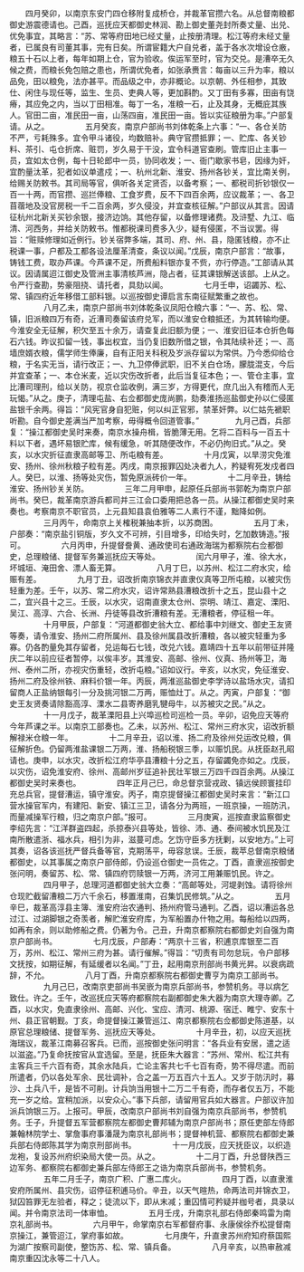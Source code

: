 <!-- { "loadSidebar": true } -->
　　四月癸卯，以南京东安门四仓移附复成桥仓，并裁革官攒六名。从总督南粮都御史游震德请也。己酉，巡抚应天都御史林润、勘上御史董尧封所奏丈量、出兑、优免事宜，其略言：“苏、常等府田地已经丈量，止按册清理。松江等府未经丈量者，已属良有司董其事，完有日矣。所谓宦籍大户自兑者，盖于各水次增设仓廒，粮五十石以上者，每年如期上仓，官为验收。俟运军至时，官为交兑。是漕卒无久候之费，而粮长免包赔之患也，所谓优免者，如张承赉言：每亩以三升为率，粮以品免，田以粮免，法亦甚平。而品级之中，亦非概论。以京朝、外任相参，其致仕、闲住与现任等，监生、生员、吏典人等，更加斟酌。又丁田有多寡，田亩有饶瘠，其应免之内，当以丁田相准。每丁一名，准粮一石，止及其身，无概庇其族人。官田二亩，准民田一亩，山荡四亩，准民田一亩。皆以实征粮册为率。”户部复请。从之。
　　
　　五月癸亥，南京户部尚书刘体乾条上六事：“一、各仓关防不严，亏耗殊多。宜令甲斗诸役，均数赔补。典守官攒抵罪；一、贮库、各关钞料、茶引、屯仓折席、赃罚，岁久易于干没，宜令科道官查刷。管库旧止主事一员，宜如太仓例，每十日轮郎中一员，协同收发；一、衙门歇家书皂，因缘为奸，宜酌量汰革，犯者如议单遣戍；一、杭州北新、淮安、扬州各钞关，宜比南关例，给赐关防敕书。其司局等官，俱听各关定贤否，以备考察；一、都税司折钞银仅一百一十两，而官攒、巡拦俸粮、工食岁费，反不下四百余两，应议裁革；一、各卫苜蓿地及没官房税一千二百余两，岁久侵没，并宜查核征解。”户部议从其言。因请征杭州北新关买钞余银，接济边饷。其他存留，以备修理诸费。及浒墅、九江、临清、河西务，并给关防敕书。惟都税课司费多入少，疑有侵匿，不当议罢。得旨：“赃赎修理如近例行。钞关宿弊多端，其司、府、州、县，隐匿钱粮，亦不止税课一事，户都及工都各设法厘革清查，条议以闻。”戊辰，南京户部言：“故事，铸钱工费，取办芦课。今芦课不足，所费船料银亦复不赀，亦行停造。”工部请从其议。因请属迢江御史及管洲主事清核芦洲，隐占者，征其课银解送该部。上从之。令严行查勘，势豪阻挠、请托者，具劾以闻。
　　
　　七月壬申，诏蠲苏、松、常、镇四府近年移借工部料银。以巡按御史谭启言东南征赋繁重之故也。
　　
　　八月乙未，南京户部尚书刘体乾条议凤阳仓粮六事：“一、苏、松、常、镇，旧派粮四万有奇，近漕司奏留该府兑军，而以淮安仓粮抵还，为其转输均便。今淮安全无征解，积欠至五十余万，请查复此旧额为便；一、淮安旧征本仓折色每石六钱。昨议扣留一钱，事出权宜，当仍复旧数所借之银，令其陆续补还；一、高墙庶婿衣粮，儒学师生俸廉，自有正阳关科税及岁派存留以为常供。乃今悉仰给仓粮，于名实无当，请行改正；一、九卫停俸武职，旧不关白仓场，朦胧混支，今后并宜查革；一、本仓米麦，近以灾伤改折者，此后当复征本色；一、管仓主事，宜比漕司理刑，给以关防，视京仓监收例，满三岁，方得更代，庶几出入有稽而人无玩愒。”从之。庚子，清理屯盐、右佥都御史庞尚鹏，劾奏淮扬巡盐御史孙以仁侵匿盐银千余两。得旨：“风宪官身自犯赃，何以纠正官邪，禁革奸弊。以仁姑先褫职听勘。自今御史差满当严加考察，毋得概令回道管事。”
　　
　　九月己酉，兵部复：“操江都御史吴时来奏，南京水操舟楫，皆脆薄无用。乞将二百料与一百五十料以下者，遇坏易银贮库，候有缓急，听其随便改作，不必仍拘旧式。”从之。癸亥，以水灾折征直隶高邮等卫、所屯粮有差。
　　
　　十月戊寅，以旱涝灾免淮安、扬州、徐州秋粮子粒有差。丙戌，南京报罪囚处决者九人，矜疑宥死发戍者四人。癸巳，以淮、扬等处灾伤，暂免原派砖价一年。
　　
　　十二月辛丑，铸给淮安、扬州钞关关防。
　　
　　三年二月甲申，起原任兵部尚书郭乾为南京户部尚书。癸巳，裁革南京游兵都司并三江会口委用把总各一员。从操江都御史吴时来奏也。考察南京不职官员，上元县知县袁伯雅等二人素行不谨，黜降如例。
　　
　　三月丙午，命南京上关榷税兼抽本折，以苏商困。
　　
　　五月丁未，户部奏：“南京盐引铜版，岁久文不可辨，引目增多，印给失时，乞加数铸造。”报可。
　　
　　六月丙申，升提督誊黄、通政使司右通政海瑞为都察院右佥都御史，总理粮储、提督军务兼巡抚应天等处。
　　
　　闰六月甲子，淮、徐大水，坏城垣、淹田舍、漂人畜无算。
　　
　　八月丁巳，以苏州、松江二府水灾，给赈有差。
　　
　　九月丁丑，诏改折南京锦衣并直隶仪真等卫所屯粮，以被灾伤轻重为差。壬午，以苏、常二府水灾，诏许常熟县漕粮改折十之五，昆山县十之二，宜兴县十之三。壬辰，以水灾，诏南直隶太仓州、崇明、靖江、嘉定、溧阳、吴江、高淳、六合、长洲、丹徒等县改折漕粮有差。无漕粮者，停征租一年。
　　
　　十月甲辰，户部复：“河道都御史翁大立、都给事中刘继文、御史王友贤等奏，请令淮安、扬州二府所属州、县及徐州属县改折漕粮，各以被灾轻重为多寡。仍各酌量免其存留者，兑运每石七钱，改兑六钱。嘉靖四十五年以前带征并隆庆二年以前应征者暂停，以俟丰岁。其淮安、高邮、徐州、仪真、扬州等卫，海州、泰州二所，亦视灾伤重轻，改折屯粮。”诏如议行。辛亥，以水灾，免征淮安、扬州二府及徐州铁、麻料价银一年。丙辰，两淮巡盐御史李学诗以盐场水灾，请扣留商人正盐纳银每引一分及挑河银二万两，赈恤灶丁。从之。丙寅，户部复：“御史王友贤奏请除豁高淳、溧水二县寄养磨乳犍母牛，以苏被灾之民。”从之。
　　
　　十一月戊子，裁革溧阳县上兴埠巡检司巡检一员。辛卯，诏免应天等府今年芦课之半。以南京工部奏也。乙未，以苏州、松江、常州三府水灾，诏改折额解禄米仓粮一年。
　　
　　十二月辛丑，诏以淮、扬二府及徐州兑运改兑粮，俱征解折色。仍留两淮盐课银二万两，淮、扬船税银三季，以赈饥民。从抚臣赵孔昭请也。庚申，以水灾，改折松江府华亭县漕粮十分之五，存留蠲免亦如之。戊辰，以灾伤，诏免淮安府、徐州、高邮州岁征追补民壮军银三万四千四百余两。从操江都御史吴时来奏也。
　　
　　四年正月己巳，命总督京营戎政、镇远侯顾寰挂印充总兵官，提督漕运，镇守淮安。丙子，南京提督操江都御史吴时来言：“新江口营水操官军内，有建阳、新安、镇江三卫，请各分为两班，一班京操，一班防汛，而量减操军行粮，归之南京户部。”报可。
　　
　　三月庚寅，巡按直隶监察御史李绍先言：“江洋群盗四起，杀掠泰兴县等处，皆徐、沛、通、泰间被水饥民及江南所散遣浙、福水兵，相引为非，滋蔓可虑。乞饬守臣多方抚剿，以安地方。”上可其奏，诏各该巡抚严督兵备等官，克期荡平，毋容怠误。壬辰，裁苹总督南京粮储都御史，以其事属之南京户部侍郎，仍设巡仓御史一员佐之。丁酉，直隶巡按御史张问明，奏留苏、松、常、镇四府罚赎银一万两，济河工用兼赈饥民。许之。
　　
　　四月甲子，总理河道都御史翁大立奏：“高邮等处，河堤剥蚀。请将徐州仓现贮截留漕粮二万六千余石，移置淮南，召集饥民修筑。”从之。
　　
　　五月辛巳，裁革高淳县主簿、淮安府治农通判、扬州府管马通判。乙酉，诏以漕运各总过江、过湖脚银之奇羡者，解贮淮安府库，为军船置办什物之用。每船给以四两，如再有余，则以助修船之费。仍著为令。己丑，升南京都察院右都御史刘自强为南京户部尚书。
　　
　　七月戊辰，户部寿：“两京十三省，积逋京库银至二百万，苏州、松江、常州三府为甚。请行催解。”得旨：“切责有司勿怠玩，令户部移文抚按，如期征解，有延缓者以名闻。”丁丑，起用南京刑部尚书黄光昇。以衰病疏辞，不允。
　　
　　八月丁酉，升南京都察院右都御史曹亨为南京工部尚书。
　　
　　九月己巳，改南京吏部尚书吴嵌为南京兵部尚书，参赞机务。寻以病乞致仕。许之。壬午，改巡抚应天等府都察院右副都御史朱大器为南京大理寺卿。乙酉，以水灾，免直隶徐州、高邮、兴化、宝应、清河、桃源、宿迁、睢宁、安东十州、县正官朝觐。丁亥，命提督操江兼管巡江、南京都察院右佥都御史陈道基，以原官总理粮储、提督军务、巡抚应天等处。
　　
　　十月辛丑，初，以应天巡抚海瑞议，裁革江南募召客兵。已而，巡按御史张问明言：“各兵业有安居，遣之适以滋盗。”乃复命抚按官从宜选留。至是，抚臣朱大器言：“苏州、常州、松江共有主客兵三千六百有奇，其余水陆兵，亡论主客共七千七百有奇，势不得尽遣。而前所遣者，仍以各处军余、民壮调补，合之盖一万五百六十五人。又岁于防汛时，募沙、土兵八千，是皆不可削。计兵饷当用银十二万二千有奇，而存者仅五万，不能充一岁之给。宜稍加派，以安众心。”事下兵部，请留用官兵如大器言。户部议许加派兵饷银三万。上报可。甲辰，改南京户部尚书刘自强为南京兵部尚书，参赞机务。壬子，升提督五军营都察院左都御史曹邦辅为南京户部尚书；原任吏部左侍郎兼翰林院学士、掌詹事府事潘晟为南京礼部尚书；提督神机营、都察院右都御史兼兵部右侍郎陈其学为南京刑部尚书。
　　
　　十一月戊辰，应天抚臣议，以织造龙袍，复设苏州府织染局大使一员。从之。
　　
　　十二月丁酉，升总督陕西三边军务、都察院右都御史兼兵部左侍郎王之诰为南京兵部尚书，参赞机务。
　　
　　五年二月壬子，南京广积、广惠二库火。
　　
　　四月丁酉，以直隶淮安府所属州、县灾伤，诏停征积逋马价。辛丑，以天气暄热，命两法司并锦衣卫，狱囚笞罪无左验者，释之；徒流以下，即从末减；重囚情可矜疑并枷号者，具录以闻。并令南京法司一体审恤。
　　
　　五月壬戌，升南京礼部右侍郎秦鸣雷为南京礼部尚书。
　　
　　六月甲午，命掌南京右军都督府事、永康侯徐乔松提督南京操江，兼管迢江，掌府事如故。
　　
　　七月庚午，升直隶苏州府知府蔡国熙为湖广按察司副使，整饬苏、松、常、镇兵备。
　　
　　八月辛亥，以热审赦减南京重囚沈永等二十八人。
　　
